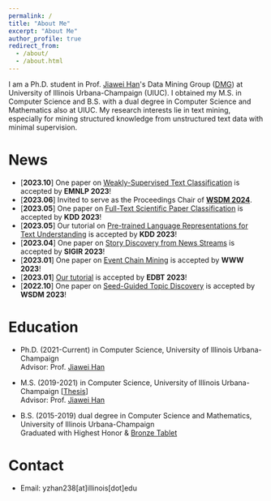 ```yaml
---
permalink: /
title: "About Me"
excerpt: "About Me"
author_profile: true
redirect_from: 
  - /about/
  - /about.html
---
```


I am a Ph.D. student in Prof. [Jiawei Han](http://hanj.cs.illinois.edu/)'s Data Mining Group ([DMG](http://dm1.cs.uiuc.edu/)) at University of Illinois Urbana-Champaign (UIUC). I obtained my M.S. in Computer Science and B.S. with a dual degree in Computer Science and Mathematics also at UIUC. My research interests lie in text mining, especially for mining structured knowledge from unstructured text data with minimal supervision. 

News
======
* \[**2023.10**\] One paper on [Weakly-Supervised Text Classification]() is accepted by **EMNLP 2023**!
* \[**2023.06**\] Invited to serve as the Proceedings Chair of **[WSDM 2024](https://www.wsdm-conference.org/2024/)**.
* \[**2023.05**\] One paper on [Full-Text Scientific Paper Classification](https://arxiv.org/abs/2306.14003) is accepted by **KDD 2023**!
* \[**2023.05**\] Our tutorial on [Pre-trained Language Representations for Text Understanding](https://yumeng5.github.io/kdd23-tutorial/) is accepted by **KDD 2023**!
* \[**2023.04**\] One paper on [Story Discovery from News Streams](https://arxiv.org/abs/2304.04099) is accepted by **SIGIR 2023**!
* \[**2023.01**\] One paper on [Event Chain Mining](https://dl.acm.org/doi/abs/10.1145/3543507.3583295) is accepted by **WWW 2023**!
* \[**2023.01**\] [Our tutorial](https://yuzhimanhua.github.io/tutorials/edbt2023.html) is accepted by **EDBT 2023**!
* \[**2022.10**\] One paper on [Seed-Guided Topic Discovery](https://arxiv.org/abs/2212.06002) is accepted by **WSDM 2023**!
<!-- * \[**2022.05**\] One paper on [Unsupervised Key Event Detection](https://arxiv.org/abs/2206.04153) is accepted by **KDD 2022**! -->
<!-- * \[**2022.04**\] Passed DAIS Qual exam and became a Ph.D. candidate. -->
<!-- * \[**2022.01**\] One paper on [Topic Discovery with Pretrained LM](https://arxiv.org/abs/2202.04582) is accepted by **WWW 2022**! -->
<!-- * \[**2021.08**\] Two papers on [Open-Domain Event Type Induction](https://arxiv.org/abs/2109.03322) and [Distantly-Supervised NER](https://arxiv.org/abs/2109.05003) are accepted by **EMNLP 2021**! -->
<!-- * \[**2021.06**\] One paper on [Memory-Efficient Contrastive Learning](https://arxiv.org/abs/2101.06983) is accepted by **RepL4NLP@ACL 2021**! -->
<!-- * \[**2020.09**\] One paper on [Weakly-Supervised Text Classification](https://arxiv.org/abs/2010.07245) is accepted by **EMNLP 2020**! -->

Education
======
* Ph.D. (2021-Current) in Computer Science, University of Illinois Urbana-Champaign  
Advisor: Prof. [Jiawei Han](http://hanj.cs.illinois.edu/)

* M.S. (2019-2021) in Computer Science, University of Illinois Urbana-Champaign
[[Thesis](https://www.ideals.illinois.edu/handle/2142/113067)]  
Advisor: Prof. [Jiawei Han](http://hanj.cs.illinois.edu/)

* B.S. (2015-2019) dual degree in Computer Science and Mathematics, University of Illinois Urbana-Champaign  
Graduated with Highest Honor & [Bronze Tablet](https://digital.library.illinois.edu/items/627ca280-baf7-0138-73b5-02d0d7bfd6e4-6#?c=0&m=0&s=0&cv=0&r=0&xywh=-3961%2C-1%2C11914%2C4000)

Contact
======
* Email: yzhan238\[at\]illinois\[dot\]edu
